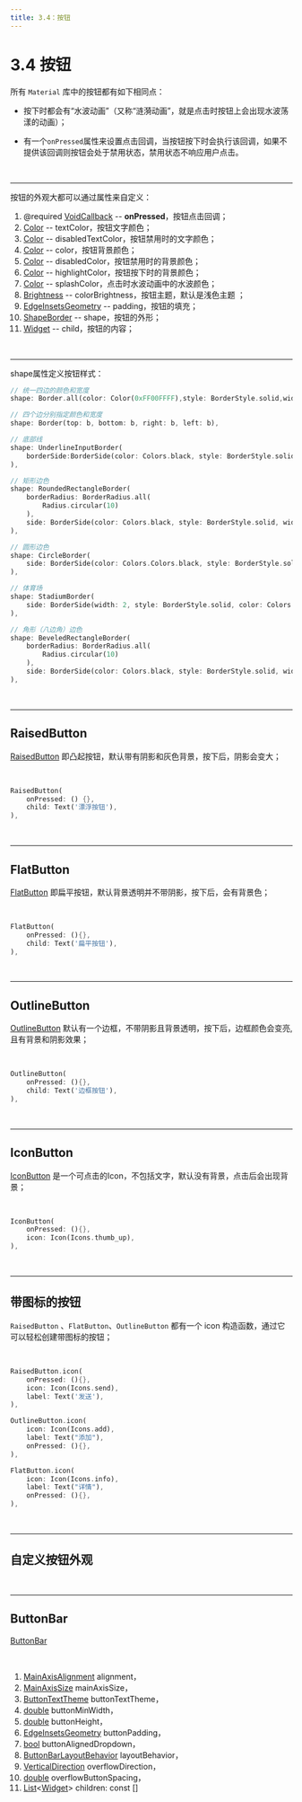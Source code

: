 ```yaml
---
title: 3.4：按钮
---
```


# 3.4 按钮

所有 `Material` 库中的按钮都有如下相同点：

*    按下时都会有“水波动画”（又称“涟漪动画”，就是点击时按钮上会出现水波荡漾的动画）；

*    有一个`onPressed`属性来设置点击回调，当按钮按下时会执行该回调，如果不提供该回调则按钮会处于禁用状态，禁用状态不响应用户点击。

<br>

---

按钮的外观大都可以通过属性来自定义：

1.  @required [VoidCallback](https://api.flutter.dev/flutter/dart-ui/VoidCallback.html) -- **onPressed**，按钮点击回调；
2.  [Color](https://api.flutter.dev/flutter/dart-ui/Color-class.html) -- textColor，按钮文字颜色；
3.  [Color](https://api.flutter.dev/flutter/dart-ui/Color-class.html) -- disabledTextColor，按钮禁用时的文字颜色；
4.  [Color](https://api.flutter.dev/flutter/dart-ui/Color-class.html) -- color，按钮背景颜色；
5.  [Color](https://api.flutter.dev/flutter/dart-ui/Color-class.html) -- disabledColor，按钮禁用时的背景颜色；
6.  [Color](https://api.flutter.dev/flutter/dart-ui/Color-class.html) -- highlightColor，按钮按下时的背景颜色；
7.  [Color](https://api.flutter.dev/flutter/dart-ui/Color-class.html) -- splashColor，点击时水波动画中的水波颜色；
8.  [Brightness](https://api.flutter.dev/flutter/dart-ui/Brightness-class.html) -- colorBrightness，按钮主题，默认是浅色主题 ；
9.  [EdgeInsetsGeometry](https://api.flutter.dev/flutter/painting/EdgeInsetsGeometry-class.html) -- padding，按钮的填充；
10.  [ShapeBorder](https://api.flutter.dev/flutter/painting/ShapeBorder-class.html) -- shape，按钮的外形；
11.  [Widget](https://api.flutter.dev/flutter/widgets/Widget-class.html) -- child，按钮的内容；

<br>

---

shape属性定义按钮样式：

```dart
// 统一四边的颜色和宽度
shape: Border.all(color: Color(0xFF00FFFF),style: BorderStyle.solid,width: 2),

// 四个边分别指定颜色和宽度
shape: Border(top: b, bottom: b, right: b, left: b),

// 底部线
shape: UnderlineInputBorder( 
    borderSide:BorderSide(color: Colors.black, style: BorderStyle.solid, width: 2),
),

// 矩形边色
shape: RoundedRectangleBorder(
    borderRadius: BorderRadius.all(
        Radius.circular(10)
    ), 
    side: BorderSide(color: Colors.black, style: BorderStyle.solid, width: 2)
),

// 圆形边色
shape: CircleBorder(
    side: BorderSide(color: Colors.Colors.black, style: BorderStyle.solid, width: 2)
),

// 体育场
shape: StadiumBorder(
    side: BorderSide(width: 2, style: BorderStyle.solid, color: Colors.black)
),

// 角形（八边角）边色
shape: BeveledRectangleBorder(
    borderRadius: BorderRadius.all(
        Radius.circular(10)
    ), 
    side: BorderSide(color: Colors.black, style: BorderStyle.solid, width: 2)
),
```

<br>

---

## RaisedButton

[RaisedButton](https://api.flutter.dev/flutter/material/RaisedButton-class.html) 即凸起按钮，默认带有阴影和灰色背景，按下后，阴影会变大；

<br>

```dart
RaisedButton(
    onPressed: () {},
    child: Text('漂浮按钮'),
),
```

<br>

---

## FlatButton

[FlatButton](https://api.flutter.dev/flutter/material/FlatButton-class.html) 即扁平按钮，默认背景透明并不带阴影，按下后，会有背景色；

<br>

```dart
FlatButton(
    onPressed: (){},
    child: Text('扁平按钮'),
),
```

<br>

---

## OutlineButton

[OutlineButton](https://api.flutter.dev/flutter/material/OutlineButton-class.html) 默认有一个边框，不带阴影且背景透明，按下后，边框颜色会变亮,且有背景和阴影效果；

<br>

```dart
OutlineButton(
    onPressed: (){},
    child: Text('边框按钮'),
),
```

<br>

---

## IconButton

[IconButton](https://api.flutter.dev/flutter/material/IconButton-class.html) 是一个可点击的Icon，不包括文字，默认没有背景，点击后会出现背景；

<br>

```dart
IconButton(
    onPressed: (){},
    icon: Icon(Icons.thumb_up),
),
```

<br>

---

## 带图标的按钮

`RaisedButton` 、`FlatButton`、`OutlineButton` 都有一个 icon 构造函数，通过它可以轻松创建带图标的按钮；

<br>

```dart
RaisedButton.icon(
    onPressed: (){},
    icon: Icon(Icons.send),
    label: Text('发送'),
),

OutlineButton.icon(
    icon: Icon(Icons.add),
    label: Text("添加"),
    onPressed: (){},
),

FlatButton.icon(
    icon: Icon(Icons.info),
    label: Text("详情"),
    onPressed: (){},
),
```

<br>

---

## 自定义按钮外观

<br>

---

## ButtonBar

[ButtonBar](https://api.flutter.dev/flutter/material/ButtonBar-class.html)

<br>

1.  [MainAxisAlignment](https://api.flutter.dev/flutter/rendering/MainAxisAlignment-class.html) alignment，
2.  [MainAxisSize](https://api.flutter.dev/flutter/rendering/MainAxisSize-class.html) mainAxisSize，
3.  [ButtonTextTheme](https://api.flutter.dev/flutter/material/ButtonTextTheme-class.html) buttonTextTheme，
4.  [double](https://api.flutter.dev/flutter/dart-core/double-class.html) buttonMinWidth，
5.  [double](https://api.flutter.dev/flutter/dart-core/double-class.html) buttonHeight，
6.  [EdgeInsetsGeometry](https://api.flutter.dev/flutter/painting/EdgeInsetsGeometry-class.html) buttonPadding，
7.  [bool](https://api.flutter.dev/flutter/dart-core/bool-class.html) buttonAlignedDropdown，
8.  [ButtonBarLayoutBehavior](https://api.flutter.dev/flutter/material/ButtonBarLayoutBehavior-class.html) layoutBehavior，
9.  [VerticalDirection](https://api.flutter.dev/flutter/painting/VerticalDirection-class.html) overflowDirection，
10.  [double](https://api.flutter.dev/flutter/dart-core/double-class.html) overflowButtonSpacing，
11.  [List](https://api.flutter.dev/flutter/dart-core/List-class.html)\<[Widget](https://api.flutter.dev/flutter/widgets/Widget-class.html)\> children: const []

